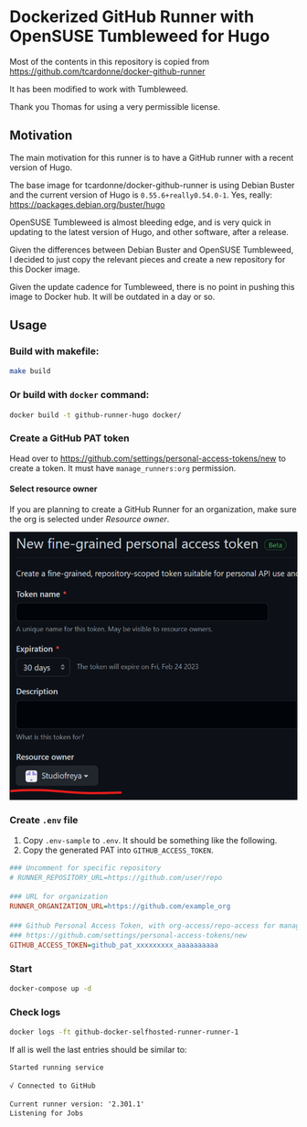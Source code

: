 # Dockerized GitHub Runner with OpenSUSE Tumbleweed for Hugo

Most of the contents in this repository is copied from https://github.com/tcardonne/docker-github-runner

It has been modified to work with Tumbleweed.

Thank you Thomas for using a very permissible license.

## Motivation

The main motivation for this runner is to have a GitHub runner with a recent version of Hugo.

The base image for tcardonne/docker-github-runner is using Debian Buster and the current version of Hugo is `0.55.6+really0.54.0-1`. Yes, really: https://packages.debian.org/buster/hugo

OpenSUSE Tumbleweed is almost bleeding edge, and is very quick in updating to the latest version of Hugo, and other software, after a release.

Given the differences between Debian Buster and OpenSUSE Tumbleweed, I decided to just copy the relevant pieces and create a new repository for this Docker image.

Given the update cadence for Tumbleweed, there is no point in pushing this image to Docker hub. It will be outdated in a day or so.

## Usage

### Build with makefile:

```bash
make build
```

### Or build with `docker` command:

```bash
docker build -t github-runner-hugo docker/
```

### Create a GitHub PAT token

Head over to https://github.com/settings/personal-access-tokens/new to create a token. It must have `manage_runners:org` permission.

#### Select resource owner

If you are planning to create a GitHub Runner for an organization, make sure the org is selected under _Resource owner_.

![](images/resource-owner.png)  

### Create `.env` file

1. Copy `.env-sample` to `.env`. It should be something like the following.
2. Copy the generated PAT into `GITHUB_ACCESS_TOKEN`.


```ini
### Uncomment for specific repository
# RUNNER_REPOSITORY_URL=https://github.com/user/repo

### URL for organization
RUNNER_ORGANIZATION_URL=https://github.com/example_org

### Github Personal Access Token, with org-access/repo-access for managing runners (manage_runners:org)
### https://github.com/settings/personal-access-tokens/new
GITHUB_ACCESS_TOKEN=github_pat_xxxxxxxxx_aaaaaaaaaa
```

### Start

```bash
docker-compose up -d
```

### Check logs

```bash
docker logs -ft github-docker-selfhosted-runner-runner-1
```

If all is well the last entries should be similar to:

```
Started running service

√ Connected to GitHub

Current runner version: '2.301.1'
Listening for Jobs
```